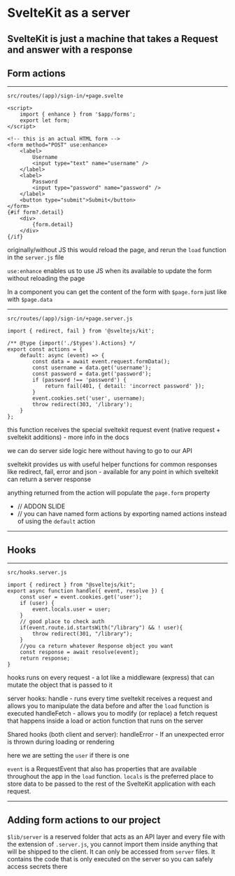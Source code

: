 # SvelteKit as a server
SvelteKit is just a machine that takes a Request and answer with a response
---
## Form actions

---
	src/routes/(app)/sign-in/+page.svelte
```
<script>
	import { enhance } from '$app/forms';
	export let form;
</script>

<!-- this is an actual HTML form -->
<form method="POST" use:enhance>
	<label>
		Username
		<input type="text" name="username" />
	</label>
	<label>
		Password
		<input type="password" name="password" />
	</label>
	<button type="submit">Submit</button>
</form>
{#if form?.detail}
	<div>
		{form.detail}
	</div>
{/if}
```

originally/without JS this would reload the page, and rerun the `load` function in the `server.js` file

`use:enhance` enables us to use JS when its available to update the form without reloading the page

In a component you can get the content of the form with `$page.form` just like with `$page.data`

---
	src/routes/(app)/sign-in/+page.server.js
```
import { redirect, fail } from '@sveltejs/kit';

/** @type {import('./$types').Actions} */
export const actions = {
	default: async (event) => {
		const data = await event.request.formData();
		const username = data.get('username');
		const password = data.get('password');
		if (password !== 'password') {
			return fail(401, { detail: 'incorrect password' });
		}
		event.cookies.set('user', username);
		throw redirect(303, '/library');
	}
};
```
this function receives the special sveltekit request event (native request + sveltekit additions) - more info in the docs

we can do server side logic here without having to go to our API

sveltekit provides us with useful helper functions for common responses like redirect, fail, error and json - available for any point in which sveltekit can return a server response

anything returned from the action will populate the `page.form` property

- // ADDON SLIDE
- // you can have named form actions by exporting named actions instead of using the `default` action

---
## Hooks

---
	src/hooks.server.js
```
import { redirect } from "@sveltejs/kit";
export async function handle({ event, resolve }) {
	const user = event.cookies.get('user');
	if (user) {
		event.locals.user = user;
	}
	// good place to check auth
	if(event.route.id.startsWith("/library") && ! user){
		throw redirect(301, "/library");
	}
	//you ca return whatever Response object you want
	const response = await resolve(event);
	return response;
}
```

hooks runs on every request - a lot like a middleware (express) that can mutate the object that is passed to it

server hooks:
handle - runs every time sveltekit receives a request and allows you to manipulate the data before and after the `load` function is executed
handleFetch - allows you to modify (or replace) a fetch request that happens inside a load or action function that runs on the server

Shared hooks (both client and server):
handleError - If an unexpected error is thrown during loading or rendering

here we are setting the `user` if there is one

`event` is a RequestEvent that also has properties that are available throughout the app in the `load` function. `locals` is the preferred place to store data to be passed to the rest of the SvelteKit application with each request.

---

## Adding form actions to our project

`$lib/server` is a reserved folder that acts as an API layer and every file with the extension of `.server.js`, you cannot import them inside anything that will be shipped to the client. It can only be accessed from `server` files. It contains the code that is only executed on the server so you can safely access secrets there
